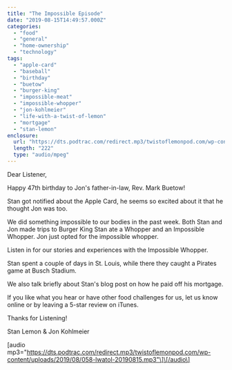 ```yaml
---
title: "The Impossible Episode"
date: "2019-08-15T14:49:57.000Z"
categories: 
  - "food"
  - "general"
  - "home-ownership"
  - "technology"
tags: 
  - "apple-card"
  - "baseball"
  - "birthday"
  - "buetow"
  - "burger-king"
  - "impossible-meat"
  - "impossible-whopper"
  - "jon-kohlmeier"
  - "life-with-a-twist-of-lemon"
  - "mortgage"
  - "stan-lemon"
enclosure: 
  url: "https://dts.podtrac.com/redirect.mp3/twistoflemonpod.com/wp-content/uploads/2019/08/058-lwatol-20190815.mp3"
  length: "222"
  type: "audio/mpeg"
---
```


Dear Listener,

Happy 47th birthday to Jon's father-in-law, Rev. Mark Buetow!

Stan got notified about the Apple Card, he seems so excited about it that he thought Jon was too.

We did something impossible to our bodies in the past week. Both Stan and Jon made trips to Burger King Stan ate a Whopper and an Impossible Whopper. Jon just opted for the impossible whopper.

Listen in for our stories and experiences with the Impossible Whopper.

Stan spent a couple of days in St. Louis, while there they caught a Pirates game at Busch Stadium.

We also talk briefly about Stan's blog post on how he paid off his mortgage.

If you like what you hear or have other food challenges for us, let us know online or by leaving a 5-star review on iTunes.

Thanks for Listening!

Stan Lemon & Jon Kohlmeier

\[audio mp3="https://dts.podtrac.com/redirect.mp3/twistoflemonpod.com/wp-content/uploads/2019/08/058-lwatol-20190815.mp3"\]\[/audio\]
